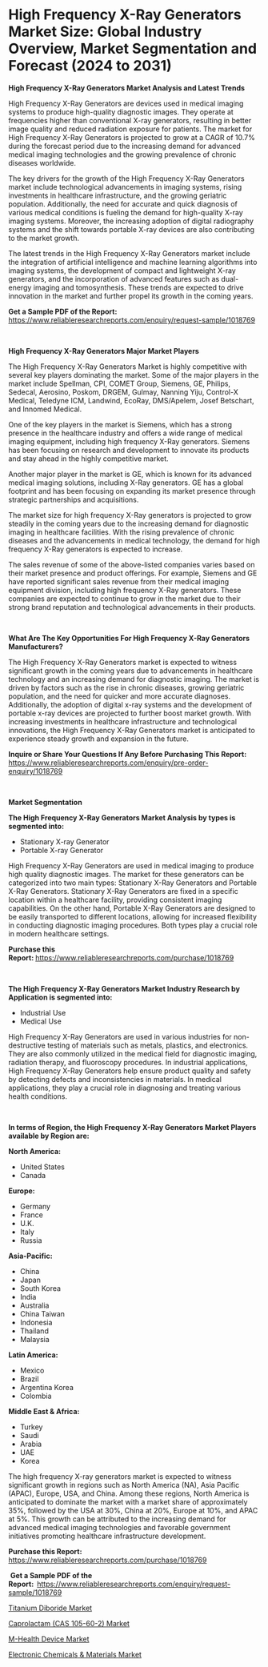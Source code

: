 <p><h1>High Frequency X-Ray Generators Market Size: Global Industry Overview, Market Segmentation and Forecast (2024 to 2031)</h1></p><p><strong>High Frequency X-Ray Generators Market Analysis and Latest Trends</strong></p>
<p><p>High Frequency X-Ray Generators are devices used in medical imaging systems to produce high-quality diagnostic images. They operate at frequencies higher than conventional X-ray generators, resulting in better image quality and reduced radiation exposure for patients. The market for High Frequency X-Ray Generators is projected to grow at a CAGR of 10.7% during the forecast period due to the increasing demand for advanced medical imaging technologies and the growing prevalence of chronic diseases worldwide.</p><p>The key drivers for the growth of the High Frequency X-Ray Generators market include technological advancements in imaging systems, rising investments in healthcare infrastructure, and the growing geriatric population. Additionally, the need for accurate and quick diagnosis of various medical conditions is fueling the demand for high-quality X-ray imaging systems. Moreover, the increasing adoption of digital radiography systems and the shift towards portable X-ray devices are also contributing to the market growth.</p><p>The latest trends in the High Frequency X-Ray Generators market include the integration of artificial intelligence and machine learning algorithms into imaging systems, the development of compact and lightweight X-ray generators, and the incorporation of advanced features such as dual-energy imaging and tomosynthesis. These trends are expected to drive innovation in the market and further propel its growth in the coming years.</p></p>
<p><strong>Get a Sample PDF of the Report:&nbsp;</strong> <a href="https://www.reliableresearchreports.com/enquiry/request-sample/1018769">https://www.reliableresearchreports.com/enquiry/request-sample/1018769</a></p>
<p>&nbsp;</p>
<p><strong>High Frequency X-Ray Generators Major Market Players</strong></p>
<p><p>The High Frequency X-Ray Generators Market is highly competitive with several key players dominating the market. Some of the major players in the market include Spellman, CPI, COMET Group, Siemens, GE, Philips, Sedecal, Aerosino, Poskom, DRGEM, Gulmay, Nanning Yiju, Control-X Medical, Teledyne ICM, Landwind, EcoRay, DMS/Apelem, Josef Betschart, and Innomed Medical.</p><p>One of the key players in the market is Siemens, which has a strong presence in the healthcare industry and offers a wide range of medical imaging equipment, including high frequency X-Ray generators. Siemens has been focusing on research and development to innovate its products and stay ahead in the highly competitive market.</p><p>Another major player in the market is GE, which is known for its advanced medical imaging solutions, including X-Ray generators. GE has a global footprint and has been focusing on expanding its market presence through strategic partnerships and acquisitions.</p><p>The market size for high frequency X-Ray generators is projected to grow steadily in the coming years due to the increasing demand for diagnostic imaging in healthcare facilities. With the rising prevalence of chronic diseases and the advancements in medical technology, the demand for high frequency X-Ray generators is expected to increase.</p><p>The sales revenue of some of the above-listed companies varies based on their market presence and product offerings. For example, Siemens and GE have reported significant sales revenue from their medical imaging equipment division, including high frequency X-Ray generators. These companies are expected to continue to grow in the market due to their strong brand reputation and technological advancements in their products.</p></p>
<p>&nbsp;</p>
<p><strong>What Are The Key Opportunities For High Frequency X-Ray Generators Manufacturers?</strong></p>
<p><p>The High Frequency X-Ray Generators market is expected to witness significant growth in the coming years due to advancements in healthcare technology and an increasing demand for diagnostic imaging. The market is driven by factors such as the rise in chronic diseases, growing geriatric population, and the need for quicker and more accurate diagnoses. Additionally, the adoption of digital x-ray systems and the development of portable x-ray devices are projected to further boost market growth. With increasing investments in healthcare infrastructure and technological innovations, the High Frequency X-Ray Generators market is anticipated to experience steady growth and expansion in the future.</p></p>
<p><strong>Inquire or Share Your Questions If Any Before Purchasing This Report:</strong> <a href="https://www.reliableresearchreports.com/enquiry/pre-order-enquiry/1018769">https://www.reliableresearchreports.com/enquiry/pre-order-enquiry/1018769</a></p>
<p>&nbsp;</p>
<p><strong>Market Segmentation</strong></p>
<p><strong>The High Frequency X-Ray Generators Market Analysis by types is segmented into:</strong></p>
<p><ul><li>Stationary X-ray Generator</li><li>Portable X-ray Generator</li></ul></p>
<p><p>High Frequency X-Ray Generators are used in medical imaging to produce high quality diagnostic images. The market for these generators can be categorized into two main types: Stationary X-Ray Generators and Portable X-Ray Generators. Stationary X-Ray Generators are fixed in a specific location within a healthcare facility, providing consistent imaging capabilities. On the other hand, Portable X-Ray Generators are designed to be easily transported to different locations, allowing for increased flexibility in conducting diagnostic imaging procedures. Both types play a crucial role in modern healthcare settings.</p></p>
<p><strong>Purchase this Report:&nbsp;</strong><a href="https://www.reliableresearchreports.com/purchase/1018769">https://www.reliableresearchreports.com/purchase/1018769</a></p>
<p>&nbsp;</p>
<p><strong>The High Frequency X-Ray Generators Market Industry Research by Application is segmented into:</strong></p>
<p><ul><li>Industrial Use</li><li>Medical Use</li></ul></p>
<p><p>High Frequency X-Ray Generators are used in various industries for non-destructive testing of materials such as metals, plastics, and electronics. They are also commonly utilized in the medical field for diagnostic imaging, radiation therapy, and fluoroscopy procedures. In industrial applications, High Frequency X-Ray Generators help ensure product quality and safety by detecting defects and inconsistencies in materials. In medical applications, they play a crucial role in diagnosing and treating various health conditions.</p></p>
<p>&nbsp;</p>
<p><strong>In terms of Region, the High Frequency X-Ray Generators Market Players available by Region are:</strong></p>
<p>
    <p> <strong> North America: </strong>
        <ul>
            <li>United States</li>
            <li>Canada</li>
        </ul>
        </p> 
    <p> <strong> Europe: </strong>
        <ul>
            <li>Germany</li>
            <li>France</li>
            <li>U.K.</li>
            <li>Italy</li>
            <li>Russia</li>
        </ul>
        </p> 
    <p> <strong> Asia-Pacific: </strong>
        <ul>
            <li>China</li>
            <li>Japan</li>
            <li>South Korea</li>
            <li>India</li>
            <li>Australia</li>
            <li>China Taiwan</li>
            <li>Indonesia</li>
            <li>Thailand</li>
            <li>Malaysia</li>
        </ul>
        </p> 
    <p> <strong> Latin America: </strong>
        <ul>
            <li>Mexico</li>
            <li>Brazil</li>
            <li>Argentina Korea</li>
            <li>Colombia</li>
        </ul>
        </p> 
    <p> <strong> Middle East & Africa: </strong>
        <ul>
            <li>Turkey</li>
            <li>Saudi</li>
            <li>Arabia</li>
            <li>UAE</li>
            <li>Korea</li>
        </ul>
    </p>
    </p>
<p><p>The high frequency X-ray generators market is expected to witness significant growth in regions such as North America (NA), Asia Pacific (APAC), Europe, USA, and China. Among these regions, North America is anticipated to dominate the market with a market share of approximately 35%, followed by the USA at 30%, China at 20%, Europe at 10%, and APAC at 5%. This growth can be attributed to the increasing demand for advanced medical imaging technologies and favorable government initiatives promoting healthcare infrastructure development.</p></p>
<p><strong>Purchase this Report: </strong><a href="https://www.reliableresearchreports.com/purchase/1018769">https://www.reliableresearchreports.com/purchase/1018769</a></p>
<p>&nbsp;<strong>Get a Sample PDF of the Report:&nbsp;&nbsp;</strong><a href="https://www.reliableresearchreports.com/enquiry/request-sample/1018769">https://www.reliableresearchreports.com/enquiry/request-sample/1018769</a></p>
<p><strong></strong></p>
<p><p><a href="https://github.com/Krish2023na/Market-Research-Report-List-3/blob/main/titanium-diboride-market.md">Titanium Diboride Market</a></p><p><a href="https://github.com/Alonsoolds3wq1d81czn8rbol/Market-Research-Report-List-1/blob/main/caprolactam-cas-105-60-2-market.md">Caprolactam (CAS 105-60-2) Market</a></p><p><a href="https://github.com/yemakinde/Market-Research-Report-List-1/blob/main/m-health-device-market.md">M-Health Device Market</a></p><p><a href="https://github.com/RickHolmes3/Market-Research-Report-List-3/blob/main/electronic-chemicals-materials-market.md">Electronic Chemicals & Materials Market</a></p></p>